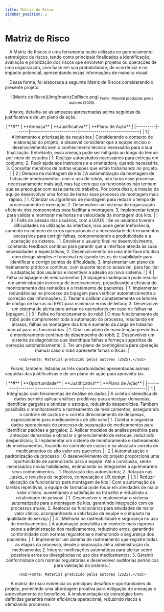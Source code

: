 ```yaml
---
title: Matriz de Risco
sidebar_position: 2
---
```

# Matriz de Risco

&emsp;A Matriz de Riscos é uma ferramenta muito utilizada no gerenciamento estratégico de riscos, tendo como principais finalidades a identificação, avaliação e priorização dos riscos que envolvem projetos ou operações de uma organização, com base em sua probabilidade, de ocorrência e no impacto potencial, apresentando essas informações de maneira visual.

&emsp;Dessa forma, foi elaborada a seguinte Matriz de Riscos considerando o presente projeto:

<div align="center">
![Matriz de Risco](/img/matrizDeRisco.png)
<sub>Fonte: Material produzido pelos autores (2025).</sub>
</div>

&emsp;Abaixo, detalha-se as ameaças apresentadas acima seguidas da justificativa e de um plano de ação.

<div align="center">
    | **#** | **Ameaça** | **Justificativa** | **Plano de Ação** |
    |----------|--------|------------------------|-------------------------------|
    | 1 | Alinhamento e priorização de requisitos | Considerando o contexto de elaboração do projeto, é plausível considerar que a equipe iniciou o desenvolvimento sem o conhecimento técnico necessário para a sua finalização. Entretanto, essa ameaça pode ser mitigada ao longo do tempo por meio de estudos | 1. Realizar autoestudos necessários para entrega em conjunto; 2. Pedir ajuda aos instrutores e a orientadora, quando necessária;  3. Consultar membros de outras equipes que estão trabalhando no projeto. |
    | 2 | Demora na montagem de kits | A automatização da montagem de fichas de medicamentos, com o uso de robôs, não torna esse processo necessariamente mais ágil, mas faz com que os funcionários não tenham que se preocupar com essa parte do trabalho. Por conta disso, é missão da equipe desenvolver uma forma de tornar esse processo de montagem mais rápido. | 1. Otimizar os algoritmos de montagem para reduzir o tempo de processamento e execução; 2. Desenvolver um sistema de organização eficiente dos componentes para facilitar a montagem; 3. Implementar testes para validar e monitorar melhorias na velocidade da montagem dos kits. |
    | 3 | Falta de adesão dos usuários, com a UI/UX | Se os usuários tiverem dificuldades na utilização da interface, isso pode gerar ineficiência, aumento no número de erros operacionais e a necessidade de treinamentos excessivos para corrigir falhas, comprometendo a produtividade e a aceitação do sistema. | 1. Envolver o usuário final no desenvolvimento, coletando feedback contínuo para garantir que a interface atenda às suas necessidades e expectativas;   2. Desenvolvimento de uma interface intuitiva com design simples e funcional realizando testes de usabilidade para identificar e corrigir pontos de dificuldade;   3. Implementar um plano de treinamento prático e contínuo, com suporte técnico acessível, para facilitar a adaptação dos usuários e incentivar a adesão ao novo sistema. |
    | 4 | Falha na bipagem de medicamentos | A bipagem inadequada pode resultar em administração incorreta de medicamentos, prejudicando a eficácia do monitoramento dos remédios e o tratamento de pacientes. | 1. Implementar redundâncias no processo de bipagem para verificar automaticamente a correção das informações; 2. Testar e calibrar constantemente os leitores de código de barras ou RFID para minimizar erros de leitura; 3. Desenvolver um sistema de alerta para avisar os operadores em caso de falhas na bipagem. |
    | 5 | Falha no funcionamento do robô | O mau funcionamento do robô pode comprometer toda a automação do processo, resultando em atrasos, falhas na montagem dos kits e aumento da carga de trabalho manual para os funcionários. | 1. Criar um plano de manutenção preventiva e monitoramento contínuo do desempenho do robô; 2. Desenvolver um sistema de diagnóstico que identifique falhas e forneça sugestões de correção automaticamente; 3. Ter um plano de contingência para operação manual caso o robô apresente falhas críticas. |
    
    <sub>Fonte: Material produzido pelos autores (2025).</sub>
</div>


&emsp; Foram, também, listadas as três oportunidades apresentadas acimas seguidas das justificativas e de um plano de ação para aproveitá-las.

<div align="center">
    | **#** | **Oportunidade** | **Justificativa** | **Plano de Ação** |
    |----------|--------|------------------------|-------------------------------|
    | 1 |  Integração com ferramentas de Análise de dados  | A coleta sistemática de dados permite aplicar análises preditivas para antecipar demandas, identificar gargalos e otimizar o estoque, reduzindo desperdícios. Também possibilita o monitoramento e rastreamento de medicamentos, assegurando o controle de custos e o correto direcionamento de despesas, especialmente para medicamentos de alto valor| 1. Coletar e organizar dados operacionais do processo de separação de medicamentos para identificar padrões e gargalos;   2. Aplicar modelos de análise preditiva para antecipar demandas e otimizar o gerenciamento de estoque, reduzindo desperdícios;   3. Implementar um sistema de monitoramento e rastreamento de medicamentos, focando no controle de custos e na alocação correta de medicamentos de alto valor aos pacientes |
    | 2 | Automatização e padronização de processo | O desenvolvimento do projeto proporciona uma oportunidade de aprendizado para a equipe. Até a conclusão, serão necessários novas habilidades, estimulando os integrantes a aprimorarem seus conhecimentos. | 1. Realização dos autoestudos;   2. Rotação nas _tasks_ e revisões de negócios, computação e UX design. |
    | 3 | Reduzir alocação de funcionários para montagem de kits | Com a automação de tarefas repetitivas, a equipe de farmácia pode focar em atividades de maior valor clínico, aumentando a satisfação no trabalho e reduzindo a rotatividade de pessoal. | 1. Desenvolver e implementar o sistema automatizado para a montagem de kits, garantindo integração com os processos atuais;   2. Realocar os funcionários para atividades de maior valor clínico, acompanhando a satisfação da equipe e o impacto na qualidade do serviço |
    | 4 | Melhoria na rastreabilidade e segurança no uso de medicamentos. | A automação possibilita um controle mais rigoroso sobre a administração dos medicamentos, reduzindo erros, garantindo conformidade com normas regulatórias e melhorando a segurança dos pacientes. | 1. Implementar um sistema de rastreamento que registre todas as etapas do processo, desde a separação até a administração do medicamento; 2. Integrar notificações automáticas para alertar sobre possíveis erros ou divergências no uso dos medicamentos; 3. Garantir conformidade com normas regulatórias e desenvolver auditorias periódicas para validação do sistema. |

    <sub>Fonte: Material produzido pelos autores (2025).</sub>
</div>


&emsp; A matriz de risco evidencia os principais desafios e oportunidades do projeto, permitindo uma abordagem proativa para mitigação de ameaças e aproveitamento de benefícios. A implementação de estratégias bem definidas garantirá maior eficiência operacional, reduzindo riscos e otimizando processos.
